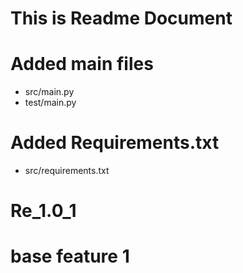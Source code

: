 # This is Readme Document

# Added main files
* src/main.py
* test/main.py

# Added Requirements.txt
* src/requirements.txt

# Re_1.0_1
# base feature 1